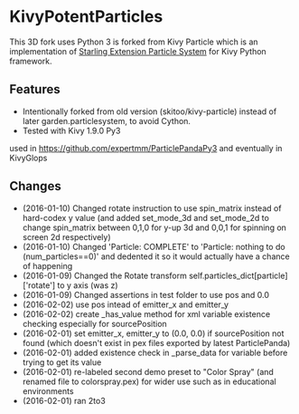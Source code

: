 # KivyPotentParticles
This 3D fork uses Python 3 is forked from Kivy Particle which is an implementation of [Starling Extension Particle System](https://github.com/PrimaryFeather/Starling-Extension-Particle-System) for Kivy Python framework.

## Features
* Intentionally forked from old version (skitoo/kivy-particle) instead of later garden.particlesystem, to avoid Cython.
* Tested with Kivy 1.9.0 Py3

used in https://github.com/expertmm/ParticlePandaPy3 and eventually in KivyGlops

## Changes
* (2016-01-10) Changed rotate instruction to use spin_matrix instead of hard-codex y value (and added set_mode_3d and set_mode_2d to change spin_matrix between 0,1,0 for y-up 3d and 0,0,1 for spinning on screen 2d respectively)
* (2016-01-10) Changed 'Particle: COMPLETE' to 'Particle: nothing to do (num_particles==0)' and dedented it so it would actually have a chance of happening
* (2016-01-09) Changed the Rotate transform self.particles_dict[particle]['rotate'] to y axis (was z)
* (2016-01-09) Changed assertions in test folder to use pos and 0.0
* (2016-02-02) use pos intead of emitter_x and emitter_y
* (2016-02-02) create _has_value method for xml variable existence checking especially for sourcePosition
* (2016-02-01) set emitter_x, emitter_y to (0.0, 0.0) if sourcePosition not found (which doesn't exist in pex files exported by latest ParticlePanda)
* (2016-02-01) added existence check in _parse_data for variable before trying to get its value
* (2016-02-01) re-labeled second demo preset to "Color Spray" (and renamed file to colorspray.pex) for wider use such as in educational environments
* (2016-02-01) ran 2to3
